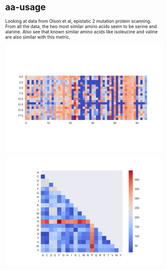 # aa-usage

Looking at data from Olson et al, epistatic 2 mutation protein scanning. From all the data, the two most similar amino acids seem to be serine and alanine. Also see that known similar amino acids like isoleucine and valine are also similar with this metric.

![scan.png](scan.png)

![aa_correlation.png](aa_correlation.png)

